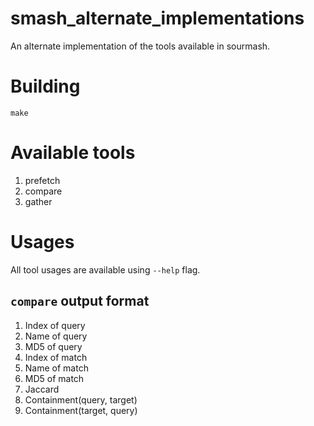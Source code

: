 # smash_alternate_implementations

An alternate implementation of the tools available in sourmash.

# Building
```
make
```

# Available tools
1. prefetch
1. compare
1. gather

# Usages
All tool usages are available using `--help` flag.


## `compare` output format
1. Index of query
2. Name of query
3. MD5 of query
4. Index of match
5. Name of match
6. MD5 of match
7. Jaccard
8. Containment(query, target)
9. Containment(target, query)